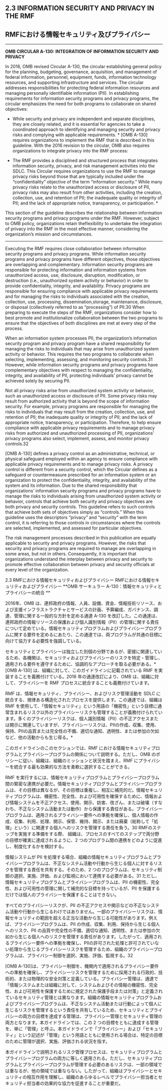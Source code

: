 ## 2.3 INFORMATION SECURITY AND PRIVACY IN THE RMF
## RMFにおける情報セキュリティ及びプライバシー

---

**OMB CIRCULAR A-130: INTEGRATION OF INFORMATION SECURITY AND PRIVACY**

In 2016, OMB revised Circular A-130, the circular establishing general policy for the planning, 
budgeting, governance, acquisition, and management of federal information, personnel, equipment, funds, information technology resources, and supporting infrastructure and services. The circular addresses responsibilities for protecting federal information resources and managing personally identifiable information (PII). In establishing requirements for information security programs and privacy programs, the circular emphasizes the need for both programs to collaborate on shared objectives:  
* While security and privacy are independent and separate disciplines, they are closely related, and it is essential for agencies to take a coordinated approach to identifying and managing security and privacy risks and complying with applicable requirements. *
[OMB A-130] requires organizations to implement the RMF that is described in this guideline. 
With the 2016 revision to the circular, OMB also requires organizations to integrate privacy into the RMF process:  

* The RMF provides a disciplined and structured process that integrates information security, privacy, and risk management activities into the SDLC. This Circular requires organizations to use the RMF to manage privacy risks beyond those that are typically included under the “confidentiality” objective of the term “information security.” While many privacy risks relate to the unauthorized access or disclosure of PII, privacy risks may also result from other activities, including the creation, collection, use, and retention of PII; the inadequate quality or integrity of PII; and the lack of appropriate notice, transparency, or participation. *  

This section of the guideline describes the relationship between information security programs and privacy programs under the RMF. However, subject to OMB policy, organizations retain theflexibility to undertake the integration of privacy into the RMF in the most effective manner, considering the organization’s mission and circumstances.

---

Executing the RMF requires close collaboration between information security programs and privacy programs. While information security programs and privacy programs have different objectives, those objectives are overlapping and complementary. Information security programs are responsible for protecting information and information systems from unauthorized access, use, disclosure, disruption, modification, or destruction (i.e., unauthorized system activity or behavior) in order to provide confidentiality, integrity, and availability. Privacy programs are responsible for ensuring compliance with applicable privacy requirements and for managing the risks to individuals associated with the creation, collection, use, processing, dissemination,storage, maintenance, disclosure, or disposal (collectively referred to as “processing”) of PII.30
When preparing to execute the steps of the RMF, organizations consider how to best promote and institutionalize collaboration between the two programs to ensure that the objectives of both disciplines are met at every step of the process.  


When an information system processes PII, the organization’s information security program and privacy program have a shared responsibility for managing the risks to individuals that may arise from unauthorized system activity or behavior. This requires the two programs to collaborate when selecting, implementing, assessing, and monitoring security controls.31 However, while information security programs and privacy programs have complementary objectives with respect to managing the confidentiality, integrity, and availability of PII, protecting individuals’ privacy cannot be achieved solely by securing PII.

Not all privacy risks arise from unauthorized system activity or behavior, such as unauthorized access or disclosure of PII. Some privacy risks may result from authorized activity that is beyond the scope of information security. For example, privacy programs are responsible for managing the risks to individuals that may result from the creation, collection, use, and retention of PII; the inadequate quality or integrity of PII; and the lack of appropriate notice, transparency, or participation. Therefore, to help ensure compliance with applicable privacy requirements and to manage privacy risks from authorized and unauthorized processing of PII, organizations’ privacy programs also select, implement, assess, and monitor privacy controls.32

[OMB A-130] defines a privacy control as an administrative, technical, or physical safeguard employed within an agency to ensure compliance with applicable privacy requirements and to manage privacy risks. A privacy control is different from a security control, which the Circular defines as a safeguard or countermeasure prescribed for an information system or an organization to protect the confidentiality, integrity, and availability of the system and its information. Due to the shared responsibility that organizations’ information security programs and privacy programs have to manage the risks to individuals arising from unauthorized system activity or behavior, controls that achieve both security and privacy objectives are both privacy and security controls. This guideline refers to such controls that achieve both sets of objectives simply as “controls.” When this guideline uses the descriptors “privacy” and “security” with the term control, it is referring to those controls in circumstances where the controls are selected, implemented, and assessed for particular objectives.

The risk management processes described in this publication are equally applicable to security and privacy programs. However, the risks that security and privacy programs are required to manage are overlapping in some areas, but not in others. Consequently, it is important that organizations understand the interplay between privacy and security to promote effective collaboration between privacy and security officials at every level of the organization.  

2.3 RMFにおける情報セキュリティおよびプライバシー
RMFにおける情報セキュリティおよびプライバシー
**OMB サーキュラー A-130：情報セキュリティとプライバシーの統合 **

2016年、OMB は、連邦政府の情報、人員、設備、資金、情報技術リソース、および支援インフラストラクチャとサービスの計画、予算編成、ガバナンス、調達、管理に関する一般的な方針を定める通達 A-130 を改訂した。この通達は、連邦政府の情報リソースの保護および個人識別情報（PII）の管理に関する責任について定めている。情報セキュリティプログラムおよびプライバシープログラムに関する要件を定めるにあたり、この通達では、両プログラムが共通の目標に向けて協力する必要性を強調している。

セキュリティとプライバシーは独立した別個の分野であるが、密接に関連しているため、各機関は、セキュリティおよびプライバシーのリスクを特定・管理し、適用される要件を遵守するために、協調的なアプローチを取る必要がある。* [OMB A-130] は、組織に対して、このガイドラインに記載されている RMF を実装することを義務付けている。2016 年の通達改訂により、OMB は、組織に対して、プライバシーを RMF プロセスに統合することも義務付けています。

RMF は、情報セキュリティ、プライバシー、およびリスク管理活動を SDLC に統合する、規律ある構造化されたプロセスを提供します。この通達では、組織は RMF を使用して、「情報セキュリティ」という用語の「機密性」という目標に通常含まれるリスク以外のプライバシーリスクも管理することが義務付けられています。多くのプライバシーリスクは、個人識別情報（PII）の不正アクセスまたは開示に関連していますが、プライバシーリスクは、PIIの作成、収集、使用、保持、PIIの品質または完全性の不備、適切な通知、透明性、または参加の欠如など、他の活動からも生じ得る。*

このガイドラインのこのセクションでは、RMF における情報セキュリティプログラムとプライバシープログラムの関係について説明する。ただし、OMB のポリシーに従い、組織は、組織のミッションと状況を踏まえ、RMF にプライバシーを統合する最も効果的な方法を柔軟に選択することができる。

RMF を実行するには、情報セキュリティプログラムとプライバシープログラム間の緊密な連携が必要だ。情報セキュリティプログラムとプライバシープログラムは、その目標は異なるが、その目標は重複し、相互に補完的だ。情報セキュリティプログラムは、機密性、完全性、および可用性を確保するために、情報および情報システムを不正アクセス、使用、開示、妨害、改ざん、または破壊（すなわち、不正なシステム活動または動作）から保護する責任がある。プライバシープログラムは、適用されるプライバシー要件への準拠を確保し、個人情報の作成、収集、利用、処理、開示、保管、維持、開示、または廃棄（総称して「処理」という）に関連する個人へのリスクを管理する責任を負う。30 RMFのステップを実施する準備をする際、 組織は、プロセスのすべてのステップで両分野の目標が確実に達成されるように、2 つのプログラム間の連携をどのように促進し、制度化するかを検討する。

情報システムが PII を処理する場合、組織の情報セキュリティプログラムとプライバシープログラムは、不正なシステム活動や行動から生じる個人に対するリスクを管理する責任を共有する。そのため、2 つのプログラムは、セキュリティ制御の選択、実施、評価、および監視において連携する必要がある。31 ただし、情報セキュリティプログラムとプライバシープログラムは、PII の機密性、完全性、および可用性の管理に関して補完的な目標を持っているが、PII を保護するだけでは個人のプライバシーを保護することはできない。

すべてのプライバシーリスクが、PII の不正アクセスや開示などの不正なシステム活動や行動から生じるわけではありません。一部のプライバシーリスクは、情報セキュリティの範囲を超える正当な活動から生じる可能性があります。例えば、プライバシープログラムは、PII の作成、収集、利用、保持から生じる個人へのリスク、PII の品質や完全性の不備、適切な通知、透明性、または参加の欠如から生じる個人へのリスクを管理する責任があります。したがって、適用されるプライバシー要件への準拠を確保し、PIIの許可された処理と許可されていない処理から生じるプライバシーリスクを管理するため、組織のプライバシープログラムは、プライバシー制御を選択、実施、評価、監視する。32

[OMB A-130]は、プライバシー制御を、機関内で適用されるプライバシー要件への準拠を確保し、プライバシーリスクを管理するために採用される行政的、技術的、または物理的な安全対策と定義している。プライバシー管理は、通達で「情報システムまたは組織に対して、システムおよびその情報の機密性、完全性、および可用性を保護するために規定された保護手段または対策」と定義されているセキュリティ管理とは異なります。組織の情報セキュリティプログラムおよびプライバシープログラムは、不正なシステム活動または行動によって個人に生じるリスクを管理するという責任を共有しているため、セキュリティとプライバシーの両方の目標を達成する管理は、プライバシー管理とセキュリティ管理の両方となります。本ガイドラインでは、この 2 つの目標をともに達成する管理を、単に「管理」と呼ぶ。本ガイドラインで「プライバシー」および「セキュリティ」という記述が「管理」という用語とともに使用される場合は、特定の目標のために管理が選択、実施、評価される状況を指す。

本ガイドラインで説明されるリスク管理プロセスは、セキュリティプログラムとプライバシープログラムの両方に等しく適用される。ただし、セキュリティプログラムとプライバシープログラムが管理する必要のあるリスクは、一部の領域では重なるが、他の領域では重ならない。したがって、組織はプライバシーとセキュリティの相互作用を理解し、組織のあらゆるレベルでプライバシー担当者とセキュリティ担当者の効果的な協力を促進することが重要だ。
